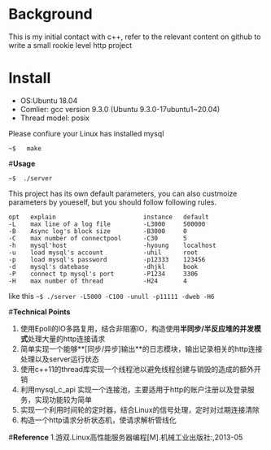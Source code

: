 # **Background**   
This is my initial contact with c++, refer to the relevant content on github to write a small rookie level http project

# **Install** 
- OS:Ubuntu 18.04
- Comlier: gcc version 9.3.0 (Ubuntu 9.3.0-17ubuntu1~20.04) 
- Thread model: posix

Please confiure your Linux has installed mysql

`~$   make`

#**Usage** 

`~$  ./server `

This project has its own default parameters, you can also custmoize parameters by youeself, but you should follow following rules.

	opt   explain                        instance   default
	-L    max line of a log file         -L3000     500000
	-B    Async log's block size         -B3000     0
	-C    max number of connectpool      -C30       5
	-h    mysql'host                     -hyoung    localhost
	-u    load mysql's account           -uhil      root
	-p    load mysql's password          -p12333    123456
	-d    mysql's datebase               -dhjkl     book
	-P    connect tp mysql's port        -P1234     3306
	-H    max number of thread           -H24       4

like this `~$ ./server -L5000 -C100 -unull -p11111 -dweb -H6`

#**Technical Points** 
1.  使用Epoll的IO多路复用，结合非阻塞IO，构造使用**半同步/半反应堆的并发模式**处理大量的http连接请求
2. 简单实现一个能够**[同步/异步]输出**的日志模块，输出记录相关的http连接处理以及server运行状态
3. 使用c++11的thread库实现一个线程池以避免线程创建与销毁的造成的额外开销
4. 利用mysql_c_api 实现一个连接池，主要适用于http的账户注册以及登录服务，实现功能较为简单
5. 实现一个利用时间轮的定时器，结合Linux的信号处理，定时对过期连接清除
6. 构造一个http请求分析状态机，使请求解析管线化

#**Reference** 
1.游双.Linux高性能服务器编程[M].机械工业出版社:,2013-05
